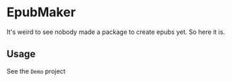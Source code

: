 ﻿# EpubMaker

It's weird to see nobody made a package to create epubs yet. So here it is.

## Usage

See the `Demo` project